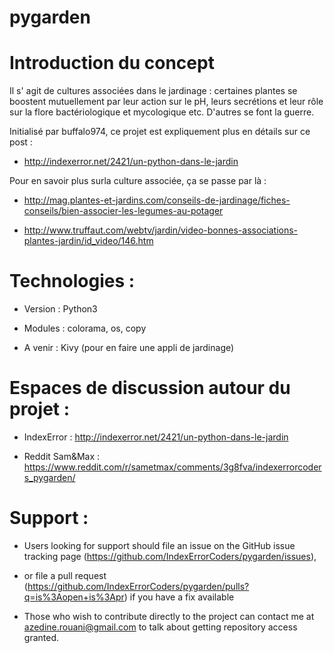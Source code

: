 # pygarden

# Introduction du concept 

Il s' agit de cultures associées dans le jardinage : certaines plantes se boostent mutuellement par leur action sur le pH, leurs secrétions et leur rôle sur la flore bactériologique et mycologique etc. D'autres se font la guerre.

Initialisé par buffalo974, ce projet est expliquement plus en détails sur ce post :

- http://indexerror.net/2421/un-python-dans-le-jardin

Pour en savoir plus surla culture associée, ça se passe par là :

- http://mag.plantes-et-jardins.com/conseils-de-jardinage/fiches-conseils/bien-associer-les-legumes-au-potager

- http://www.truffaut.com/webtv/jardin/video-bonnes-associations-plantes-jardin/id_video/146.htm

# Technologies :

- Version : Python3 

- Modules : colorama, os, copy

- A venir : Kivy (pour en faire une appli de jardinage) 

# Espaces de discussion autour du projet :

- IndexError : http://indexerror.net/2421/un-python-dans-le-jardin

- Reddit Sam&Max : https://www.reddit.com/r/sametmax/comments/3g8fva/indexerrorcoders_pygarden/

# Support :

- Users looking for support should file an issue on the GitHub issue tracking page (https://github.com/IndexErrorCoders/pygarden/issues), 

- or file a pull request (https://github.com/IndexErrorCoders/pygarden/pulls?q=is%3Aopen+is%3Apr) if you have a fix available

- Those who wish to contribute directly to the project can contact me at azedine.rouani@gmail.com to talk about getting repository access granted.
